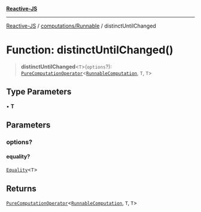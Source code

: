 [**Reactive-JS**](../../../README.md)

***

[Reactive-JS](../../../README.md) / [computations/Runnable](../README.md) / distinctUntilChanged

# Function: distinctUntilChanged()

> **distinctUntilChanged**\<`T`\>(`options`?): [`PureComputationOperator`](../../type-aliases/PureComputationOperator.md)\<[`RunnableComputation`](../interfaces/RunnableComputation.md), `T`, `T`\>

## Type Parameters

• **T**

## Parameters

### options?

#### equality?

[`Equality`](../../../functions/type-aliases/Equality.md)\<`T`\>

## Returns

[`PureComputationOperator`](../../type-aliases/PureComputationOperator.md)\<[`RunnableComputation`](../interfaces/RunnableComputation.md), `T`, `T`\>
